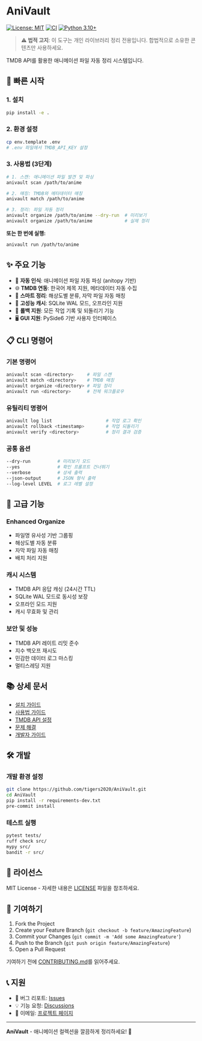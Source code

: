 # AniVault

[![License: MIT](https://img.shields.io/badge/License-MIT-yellow.svg)](https://opensource.org/licenses/MIT)
[![CI](https://github.com/tigers2020/AniVault/workflows/CI/badge.svg)](https://github.com/tigers2020/AniVault/actions)
[![Python 3.10+](https://img.shields.io/badge/python-3.10+-blue.svg)](https://www.python.org/downloads/)

> **⚠️ 법적 고지**: 이 도구는 개인 라이브러리 정리 전용입니다. 합법적으로 소유한 콘텐츠만 사용하세요.

TMDB API를 활용한 애니메이션 파일 자동 정리 시스템입니다.

## 🚀 빠른 시작

### 1. 설치
```bash
pip install -e .
```

### 2. 환경 설정
```bash
cp env.template .env
# .env 파일에서 TMDB_API_KEY 설정
```

### 3. 사용법 (3단계)
```bash
# 1. 스캔: 애니메이션 파일 발견 및 파싱
anivault scan /path/to/anime

# 2. 매칭: TMDB와 메타데이터 매칭
anivault match /path/to/anime

# 3. 정리: 파일 자동 정리
anivault organize /path/to/anime --dry-run  # 미리보기
anivault organize /path/to/anime            # 실제 정리
```

**또는 한 번에 실행:**
```bash
anivault run /path/to/anime
```

## ✨ 주요 기능

- 🎯 **자동 인식**: 애니메이션 파일 자동 파싱 (anitopy 기반)
- 🌐 **TMDB 연동**: 한국어 제목 지원, 메타데이터 자동 수집
- 📁 **스마트 정리**: 해상도별 분류, 자막 파일 자동 매칭
- 💾 **고성능 캐시**: SQLite WAL 모드, 오프라인 지원
- 🔄 **롤백 지원**: 모든 작업 기록 및 되돌리기 기능
- 🖥️ **GUI 지원**: PySide6 기반 사용자 인터페이스

## 📋 CLI 명령어

### 기본 명령어
```bash
anivault scan <directory>     # 파일 스캔
anivault match <directory>    # TMDB 매칭
anivault organize <directory> # 파일 정리
anivault run <directory>      # 전체 워크플로우
```

### 유틸리티 명령어
```bash
anivault log list                    # 작업 로그 확인
anivault rollback <timestamp>        # 작업 되돌리기
anivault verify <directory>          # 정리 결과 검증
```

### 공통 옵션
```bash
--dry-run          # 미리보기 모드
--yes              # 확인 프롬프트 건너뛰기
--verbose          # 상세 출력
--json-output      # JSON 형식 출력
--log-level LEVEL  # 로그 레벨 설정
```

## 🔧 고급 기능

### Enhanced Organize
- 파일명 유사성 기반 그룹핑
- 해상도별 자동 분류
- 자막 파일 자동 매칭
- 배치 처리 지원

### 캐시 시스템
- TMDB API 응답 캐싱 (24시간 TTL)
- SQLite WAL 모드로 동시성 보장
- 오프라인 모드 지원
- 캐시 무효화 및 관리

### 보안 및 성능
- TMDB API 레이트 리밋 준수
- 지수 백오프 재시도
- 민감한 데이터 로그 마스킹
- 멀티스레딩 지원

## 📚 상세 문서

- [설치 가이드](docs/installation.md)
- [사용법 가이드](docs/usage.md)
- [TMDB API 설정](docs/tmdb-setup.md)
- [문제 해결](docs/troubleshooting.md)
- [개발자 가이드](docs/development.md)

## 🛠️ 개발

### 개발 환경 설정
```bash
git clone https://github.com/tigers2020/AniVault.git
cd AniVault
pip install -r requirements-dev.txt
pre-commit install
```

### 테스트 실행
```bash
pytest tests/
ruff check src/
mypy src/
bandit -r src/
```

## 📄 라이선스

MIT License - 자세한 내용은 [LICENSE](LICENSE) 파일을 참조하세요.

## 🤝 기여하기

1. Fork the Project
2. Create your Feature Branch (`git checkout -b feature/AmazingFeature`)
3. Commit your Changes (`git commit -m 'Add some AmazingFeature'`)
4. Push to the Branch (`git push origin feature/AmazingFeature`)
5. Open a Pull Request

기여하기 전에 [CONTRIBUTING.md](CONTRIBUTING.md)를 읽어주세요.

## 📞 지원

- 🐛 버그 리포트: [Issues](https://github.com/tigers2020/AniVault/issues)
- 💡 기능 요청: [Discussions](https://github.com/tigers2020/AniVault/discussions)
- 📧 이메일: [프로젝트 페이지](https://github.com/tigers2020/AniVault)

---

**AniVault** - 애니메이션 컬렉션을 깔끔하게 정리하세요! 🎌
